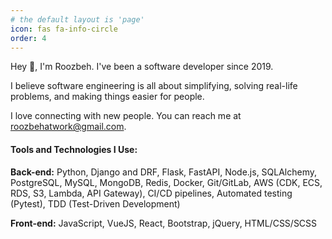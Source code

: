 ```yaml
---
# the default layout is 'page'
icon: fas fa-info-circle
order: 4
---
```


Hey 👋, I'm Roozbeh. I've been a software developer since 2019.

I believe software engineering is all about simplifying,
solving real-life problems,
and making things easier for people. 

I love connecting with new people. You can reach me at roozbehatwork@gmail.com.


#### Tools and Technologies I Use:

**Back-end:** Python, Django and DRF, Flask, FastAPI, Node.js, SQLAlchemy, PostgreSQL, MySQL, MongoDB, Redis, Docker, Git/GitLab, AWS (CDK, ECS, RDS, S3, Lambda, API Gateway), CI/CD pipelines, Automated testing (Pytest), TDD (Test-Driven Development)


**Front-end:** JavaScript, VueJS, React, Bootstrap, jQuery, HTML/CSS/SCSS


